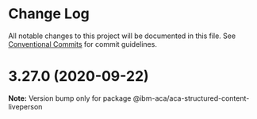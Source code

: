 # Change Log

All notable changes to this project will be documented in this file.
See [Conventional Commits](https://conventionalcommits.org) for commit guidelines.

# 3.27.0 (2020-09-22)

**Note:** Version bump only for package @ibm-aca/aca-structured-content-liveperson
